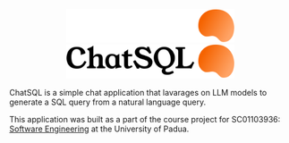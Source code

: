 <p align="center">
  <img width="300" src="chat_light.svg#gh-dark-mode-only">
  <img width="300" src="chat_dark.svg#gh-light-mode-only">
</p>

ChatSQL is a simple chat application that lavarages on LLM models to generate a SQL query from a natural language query.

This application was built as a part of the course project for SC01103936: [Software Engineering](https://en.didattica.unipd.it/off/2021/LT/SC/SC1167/000ZZ/SC01103936) at the University of Padua.